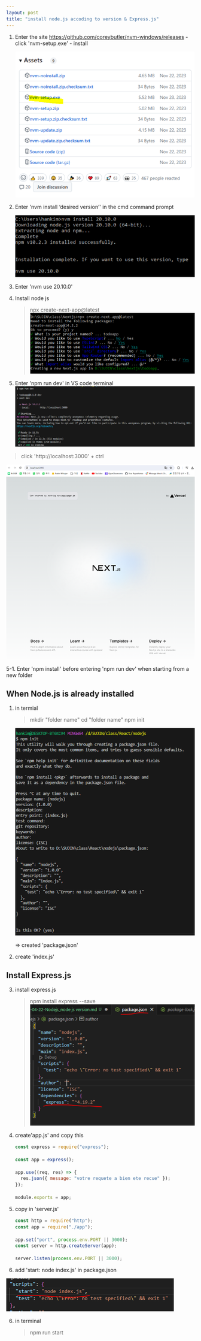 ```yaml
---
layout: post
title: "install node.js accoding to version & Express.js"
---
```


1. Enter the site <a> https://github.com/coreybutler/nvm-windows/releases - click 'nvm-setup.exe' - install

   ![alt text](image.png)

1. Enter 'nvm install ‘desired version’' in the cmd command prompt

   ![alt text](image-2.png)

1. Enter 'nvm use 20.10.0'

1. Install node js

   > npx create-next-app@latest
   > ![alt text](image-3.png)

1. Enter 'npm run dev' in VS code terminal
   ![alt text](image-4.png)

> click 'http://localhost:3000' + ctrl

![alt text](image-5.png)

5-1. Enter 'npm install' before entering 'npm run dev' when starting from a new folder

## When Node.js is already installed

1. in termial

   > mkdir "folder name"
   > cd "folder name"
   > npm init

   ![alt text](image-7.png)

   => created 'package.json'

2. create 'index.js'

## Install Express.js

3. install express.js

   > npm install express --save
   > ![alt text](image-8.png)

4. create'app.js' and copy this

   ```js
   const express = require("express");

   const app = express();

   app.use((req, res) => {
     res.json({ message: "votre requete a bien ete recue" });
   });

   module.exports = app;
   ```

5. copy in 'server.js'

   ```js
   const http = require("http");
   const app = require("./app");

   app.set("port", process.env.PORT || 3000);
   const server = http.createServer(app);

   server.listen(process.env.PORT || 3000);
   ```

6. add 'start: node index.js' in package.json

![alt text](image-9.png)

6. in terminal
   > npm run start

